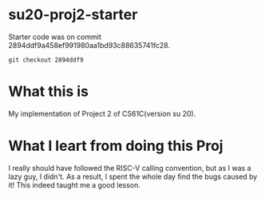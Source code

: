 # su20-proj2-starter
Starter code was on commit 2894ddf9a458ef991980aa1bd93c88635741fc28.
```
git checkout 2894ddf9
```

# What this is
My implementation of Project 2 of CS61C(version su 20).

# What I leart from doing this Proj
I really should have followed the RISC-V calling convention, but as I was a lazy
guy, I didn't. As a result, I spent the whole day find the bugs caused by it! 
This indeed taught me a good lesson.